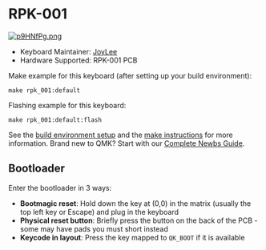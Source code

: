 
# RPK-001

[![p9HNfPg.png](https://s1.ax1x.com/2023/05/25/p9HNfPg.png)](https://imgse.com/i/p9HNfPg)

* Keyboard Maintainer: [JoyLee](https://github.com/itarze)
* Hardware Supported: RPK-001 PCB

Make example for this keyboard (after setting up your build environment):

    make rpk_001:default

Flashing example for this keyboard:

    make rpk_001:default:flash

See the [build environment setup](https://docs.qmk.fm/#/getting_started_build_tools) and the [make instructions](https://docs.qmk.fm/#/getting_started_make_guide) for more information. Brand new to QMK? Start with our [Complete Newbs Guide](https://docs.qmk.fm/#/newbs).

## Bootloader

Enter the bootloader in 3 ways:

* **Bootmagic reset**: Hold down the key at (0,0) in the matrix (usually the top left key or Escape) and plug in the keyboard
* **Physical reset button**: Briefly press the button on the back of the PCB - some may have pads you must short instead
* **Keycode in layout**: Press the key mapped to `QK_BOOT` if it is available
